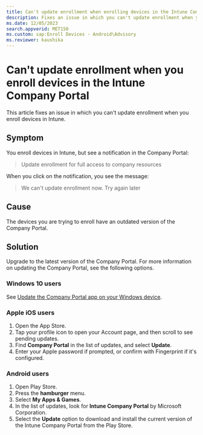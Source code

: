 ```yaml
---
title: Can't update enrollment when enrolling devices in the Intune Company Portal
description: Fixes an issue in which you can't update enrollment when you enroll devices in Intune.
ms.date: 12/05/2023
search.appverid: MET150
ms.custom: sap:Enroll Devices - Android\Advisory
ms.reviewer: kaushika
---
```

# Can't update enrollment when you enroll devices in the Intune Company Portal

This article fixes an issue in which you can't update enrollment when you enroll devices in Intune.

## Symptom

You enroll devices in Intune, but see a notification in the Company Portal:  

> Update enrollment for full access to company resources

When you click on the notification, you see the message:

> We can't update enrollment now. Try again later

## Cause

The devices you are trying to enroll have an outdated version of the Company Portal.

## Solution

Upgrade to the latest version of the Company Portal. For more information on updating the Company Portal, see the following options.

### Windows 10 users

See [Update the Company Portal app on your Windows device](/mem/intune/user-help/install-a-new-version-of-the-company-portal-app#update-the-company-portal-app-on-your-windows-device).

### Apple iOS users

1. Open the App Store.
1. Tap your profile icon to open your Account page, and then scroll to see pending updates.
1. Find **Company Portal** in the list of updates, and select **Update**.
1. Enter your Apple password if prompted, or confirm with Fingerprint if it's configured.

### Android users

1. Open Play Store.
1. Press the **hamburger** menu.
1. Select **My Apps & Games**.
1. In the list of updates, look for **Intune Company Portal** by Microsoft Corporation.
1. Select the **Update** option to download and install the current version of the Intune Company Portal from the Play Store.
